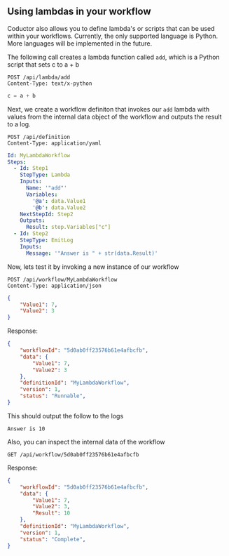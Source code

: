 ## Using lambdas in your workflow

Coductor also allows you to define lambda's or scripts that can be used within your workflows.  Currently, the only supported language is Python.  More languages will be implemented in the future.

The following call creates a lambda function called `add`, which is a Python script that sets c to a + b
```
POST /api/lambda/add
Content-Type: text/x-python
```
```python
c = a + b
```


Next, we create a workflow definiton that invokes our `add` lambda with values from the internal data object of the workflow and outputs the result to a log.

```http
POST /api/definition
Content-Type: application/yaml
```
```yml
Id: MyLambdaWorkflow
Steps:
  - Id: Step1
    StepType: Lambda
    Inputs:
      Name: '"add"'
      Variables:
        '@a': data.Value1
        '@b': data.Value2
    NextStepId: Step2
    Outputs:
      Result: step.Variables["c"]    
  - Id: Step2
    StepType: EmitLog
    Inputs:
      Message: '"Answer is " + str(data.Result)'
```

Now, lets test it by invoking a new instance of our workflow
```
POST /api/workflow/MyLambdaWorkflow
Content-Type: application/json
```
```json
{
	"Value1": 7,
	"Value2": 3
}
```

Response:
```json
{
    "workflowId": "5d0ab0ff23576b61e4afbcfb",
    "data": {
        "Value1": 7,
        "Value2": 3
    },
    "definitionId": "MyLambdaWorkflow",
    "version": 1,
    "status": "Runnable",
}
```

This should output the follow to the logs
```
Answer is 10
```

Also, you can inspect the internal data of the workflow
```
GET /api/workflow/5d0ab0ff23576b61e4afbcfb
```

Response:
```json
{
    "workflowId": "5d0ab0ff23576b61e4afbcfb",
    "data": {
        "Value1": 7,
        "Value2": 3,
        "Result": 10
    },
    "definitionId": "MyLambdaWorkflow",
    "version": 1,
    "status": "Complete",
}
```
